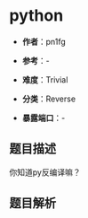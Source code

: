 # python

- **作者**：pn1fg

- **参考**：-

- **难度**：Trivial

- **分类**：Reverse

- **暴露端口**：-

## 题目描述

你知道py反编译嘛？

## 题目解析


